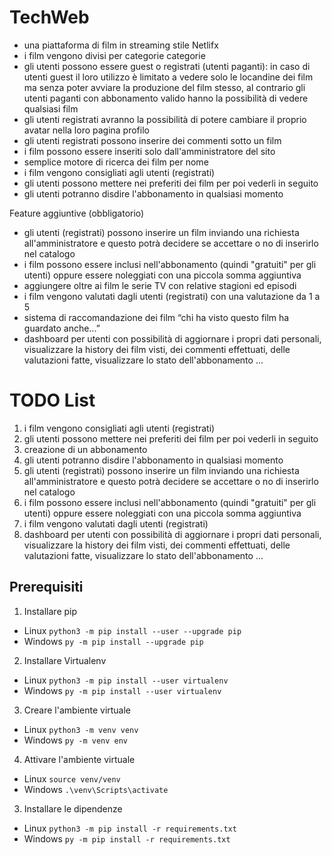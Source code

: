 # TechWeb

- una piattaforma di film in streaming stile Netlifx
- i film vengono divisi per categorie categorie
- gli utenti possono essere guest o registrati (utenti paganti): in caso di utenti guest il loro utilizzo è limitato a vedere solo le         locandine dei film ma senza poter avviare la produzione del film stesso, al contrario gli utenti paganti con abbonamento valido
hanno la possibilità di vedere qualsiasi film
- gli utenti registrati avranno la possibilità di potere cambiare il proprio avatar nella loro pagina profilo
- gli utenti registrati possono inserire dei commenti sotto un film
- i film possono essere inseriti solo dall'amministratore del sito
- semplice motore di ricerca dei film per nome
- i film vengono consigliati agli utenti (registrati)
- gli utenti possono mettere nei preferiti dei film per poi vederli in seguito
- gli utenti potranno disdire l'abbonamento in qualsiasi momento 

Feature aggiuntive (obbligatorio)
- gli utenti (registrati) possono inserire un film inviando una richiesta all'amministratore e questo potrà decidere se accettare o no di inserirlo nel catalogo
- i film possono essere inclusi nell'abbonamento (quindi "gratuiti" per gli utenti) oppure essere noleggiati con una piccola somma aggiuntiva
- aggiungere oltre ai film le serie TV con relative stagioni ed episodi
- i film vengono valutati dagli utenti (registrati) con una valutazione da 1 a 5
- sistema di raccomandazione dei film  “chi ha visto questo film ha guardato anche...”
- dashboard per utenti con possibilità di aggiornare i propri dati personali, visualizzare la history dei film visti, dei commenti effettuati, delle valutazioni fatte, visualizzare lo stato dell'abbonamento ...

# TODO List
1. i film vengono consigliati agli utenti (registrati)
2. gli utenti possono mettere nei preferiti dei film per poi vederli in seguito
3. creazione di un abbonamento
4. gli utenti potranno disdire l'abbonamento in qualsiasi momento 
5. gli utenti (registrati) possono inserire un film inviando una richiesta all'amministratore e questo potrà decidere se accettare o no di inserirlo nel catalogo
6. i film possono essere inclusi nell'abbonamento (quindi "gratuiti" per gli utenti) oppure essere noleggiati con una piccola somma aggiuntiva
7. i film vengono valutati dagli utenti (registrati)
8. dashboard per utenti con possibilità di aggiornare i propri dati personali, visualizzare la history dei film visti, dei commenti effettuati, delle valutazioni fatte, visualizzare lo stato dell'abbonamento ...

## Prerequisiti
1. Installare pip
  - Linux `python3 -m pip install --user --upgrade pip`
  - Windows `py -m pip install --upgrade pip`

2. Installare Virtualenv
  - Linux `python3 -m pip install --user virtualenv`
  - Windows `py -m pip install --user virtualenv`

3. Creare l'ambiente virtuale
  - Linux `python3 -m venv venv`  
  - Windows `py -m venv env`

4. Attivare l'ambiente virtuale
  - Linux `source venv/venv`
  - Windows `.\venv\Scripts\activate`

3. Installare le dipendenze
  - Linux `python3 -m pip install -r requirements.txt`
  - Windows `py -m pip install -r requirements.txt`
